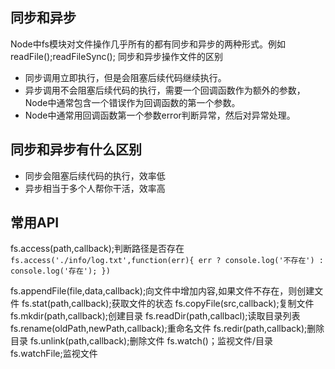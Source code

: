 ## 同步和异步
Node中fs模块对文件操作几乎所有的都有同步和异步的两种形式。例如readFile();readFileSync();
同步和异步操作文件的区别
- 同步调用立即执行，但是会阻塞后续代码继续执行。
- 异步调用不会阻塞后续代码的执行，需要一个回调函数作为额外的参数，Node中通常包含一个错误作为回调函数的第一个参数。
- Node中通常用回调函数第一个参数error判断异常，然后对异常处理。
## 同步和异步有什么区别
- 同步会阻塞后续代码的执行，效率低
- 异步相当于多个人帮你干活，效率高
## 常用API
fs.access(path,callback);判断路径是否存在
`fs.access('./info/log.txt',function(err){
    err ? console.log('不存在') : console.log('存在');
})`

fs.appendFile(file,data,callback);向文件中增加内容,如果文件不存在，则创建文件
fs.stat(path,callback);获取文件的状态
fs.copyFile(src,callback);复制文件
fs.mkdir(path,callback);创建目录
fs.readDir(path,callbacl);读取目录列表
fs.rename(oldPath,newPath,callback);重命名文件
fs.redir(path,callback);删除目录
fs.unlink(path,callback);删除文件
fs.watch()；监视文件/目录
fs.watchFile;监视文件
